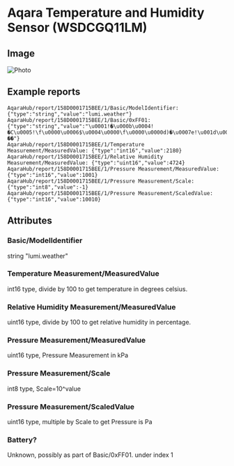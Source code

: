 # Aqara Temperature and Humidity Sensor (WSDCGQ11LM)
## Image
![Photo](https://xiaomi-mi.com/uploads/CatalogueImage/pvm_aqara-temperature-and-humidity-sensor-01_15762_1506340175.jpg)
## Example reports
```
AqaraHub/report/158D0001715BEE/1/Basic/ModelIdentifier: {"type":"string","value":"lumi.weather"}
AqaraHub/report/158D0001715BEE/1/Basic/0xFF01: {"type":"string","value":"\u0001!�\u000b\u0004!�C\u0005!\f\u0000\u0006$\u0004\u0000\f\u0000\u0000d)�\u0007e!\u001d\u0012f+\u0006�\u0001\u0000\n!��"}
AqaraHub/report/158D0001715BEE/1/Temperature Measurement/MeasuredValue: {"type":"int16","value":2180}
AqaraHub/report/158D0001715BEE/1/Relative Humidity Measurement/MeasuredValue: {"type":"uint16","value":4724}
AqaraHub/report/158D0001715BEE/1/Pressure Measurement/MeasuredValue: {"type":"int16","value":1001}
AqaraHub/report/158D0001715BEE/1/Pressure Measurement/Scale: {"type":"int8","value":-1}
AqaraHub/report/158D0001715BEE/1/Pressure Measurement/ScaledValue: {"type":"int16","value":10010}
```
## Attributes
### Basic/ModelIdentifier
string "lumi.weather"
### Temperature Measurement/MeasuredValue
int16 type, divide by 100 to get temperature in degrees celsius.
### Relative Humidity Measurement/MeasuredValue
uint16 type, divide by 100 to get relative humidity in percentage.
### Pressure Measurement/MeasuredValue
uint16 type, Pressure Measurement in kPa
### Pressure Measurement/Scale
int8 type, Scale=10^value
### Pressure Measurement/ScaledValue
uint16 type, multiple by Scale to get Pressure is Pa

### Battery?
Unknown, possibly as part of Basic/0xFF01.  under index 1
